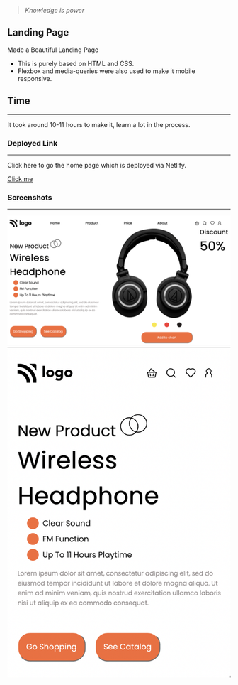 > *Knowledge is power*

## Landing Page
Made a Beautiful Landing Page 
- This is purely based on HTML and CSS. 
- Flexbox and media-queries were also used to make it mobile responsive.

## Time
___
It took around 10-11 hours to make it, learn a lot in the process.

### Deployed Link
___
Click here to go the home page which is deployed via Netlify.

[Click me](https://euphonious-cuchufli-e1da71.netlify.app)

### Screenshots
___

![ss1](./Screenshot%202022-08-05%20at%201.31.49%20AM.png)
![ss2](./images/Screenshot%202022-08-26%20at%203.07.22%20PM.png)